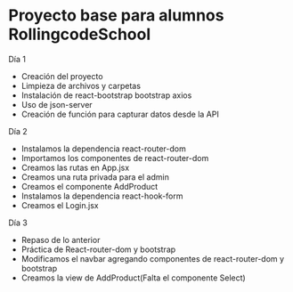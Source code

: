 # Proyecto base para alumnos RollingcodeSchool
Día 1
- Creación del proyecto
- Limpieza de archivos y carpetas
- Instalación de react-bootstrap bootstrap axios
- Uso de json-server
- Creación de función para capturar datos desde la API


Día 2
- Instalamos la dependencia react-router-dom
- Importamos los componentes de react-router-dom
- Creamos las rutas en App.jsx
- Creamos una ruta privada para el admin
- Creamos el componente AddProduct
- Instalamos la dependencia react-hook-form
- Creamos el Login.jsx

Día 3
- Repaso de lo anterior
- Práctica de React-router-dom y bootstrap
- Modificamos el navbar agregando componentes de react-router-dom y bootstrap
- Creamos la view de AddProduct(Falta el componente Select)

